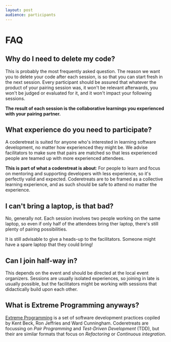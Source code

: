```yaml
---
layout: post
audience: participants
---
```

<h1 class="display-1">FAQ</h1>

## Why do I need to delete my code?

This is probably the most frequently asked question. The reason we want you to delete your code after each session, is so that you can start fresh in the next session. Every participant should be assured that whatever the product of your pairing session was, it won't be relevant afterwards, you won't be judged or evaluated for it, and it won't impact your following sessions.

**The result of each session is the collaborative learnings you experienced with your pairing partner.**

## What experience do you need to participate?

A coderetreat is suited for anyone who's interested in learning software development, no matter how experienced they might be. We advise facilitators to make sure that pairs are matched so that less experienced people are teamed up with more experienced attendees. 

**This is part of what a coderetreat is about**: For people to learn and focus on mentoring and supporting developers with less experience, so it's perfectly valid and expected. Coderetreats are to be framed as a collective learning experience, and as such should be safe to attend no matter the experience.

## I can't bring a laptop, is that bad?

No, generally not. Each session involves two people working on the same laptop, so even if only half of the attendees bring ther laptop, there's still plenty of pairing possibilities.

It is still advisable to give a heads-up to the facilitators. Someone might have a spare laptop that they could bring!

## Can I join half-way in?

This depends on the event and should be directed at the local event organizers. Sessions are usually isolated experiences, so joining in late is usually possible, but the facilitators might be working with sessions that didactically build upon each other.

## What is Extreme Programming anyways?

[Extreme Programming](https://en.wikipedia.org/wiki/Extreme_programming) is a set of software development practices copiled by Kent Beck, Ron Jeffries and Ward Cunningham. Coderetreats are focussing on *Pair Programming* and *Test-Driven Development* (TDD), but their are similar formats that focus on *Refactoring* or *Continuous integration*.